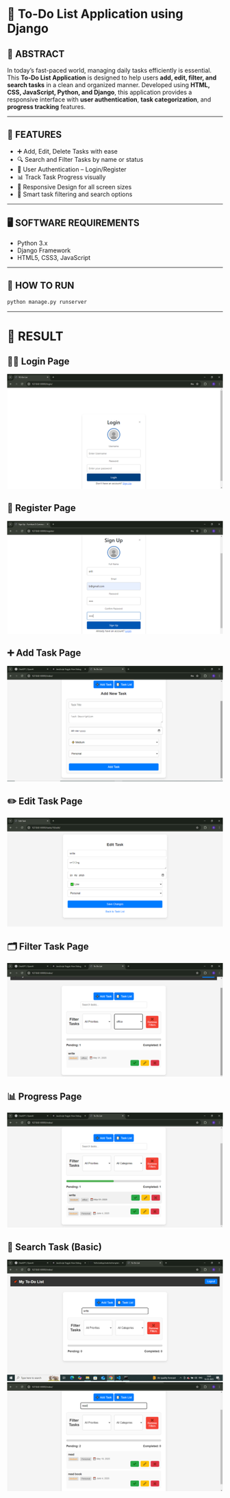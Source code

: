 # 📝 To-Do List Application using Django

## 📄 ABSTRACT  
In today’s fast-paced world, managing daily tasks efficiently is essential. This **To-Do List Application** is designed to help users **add, edit, filter, and search tasks** in a clean and organized manner. Developed using **HTML, CSS, JavaScript, Python, and Django**, this application provides a responsive interface with **user authentication**, **task categorization**, and **progress tracking** features.

---

## 🔑 FEATURES  

- ➕ Add, Edit, Delete Tasks with ease  
- 🔍 Search and Filter Tasks by name or status  
- 🔐 User Authentication – Login/Register  
- 📊 Track Task Progress visually  
- 🧭 Responsive Design for all screen sizes  
- 🧠 Smart task filtering and search options  

---

## 🖥️ SOFTWARE REQUIREMENTS  

- Python 3.x  
- Django Framework  
- HTML5, CSS3, JavaScript   

---

## 🚀 HOW TO RUN  

```bash
python manage.py runserver


```
---

# 📸 RESULT

## 🧑‍💻 Login Page   
![Login Page](https://github.com/Sriveni-bonam/ToDoListApp/blob/3728459b107b4cec4fc482c27df2842df54e855c/Result/login.png)


## 📝 Register Page  
![Register Page](https://github.com/Sriveni-bonam/ToDoListApp/blob/3728459b107b4cec4fc482c27df2842df54e855c/Result/register.png)


## ➕ Add Task Page  
![Add Task Page](https://github.com/Sriveni-bonam/ToDoListApp/blob/3728459b107b4cec4fc482c27df2842df54e855c/Result/add%20task.png)


## ✏️ Edit Task Page  
![Edit Task Page](https://github.com/Sriveni-bonam/ToDoListApp/blob/3728459b107b4cec4fc482c27df2842df54e855c/Result/edit%20task.png)



## 🗂️ Filter Task Page   
![Filter Task Page](https://github.com/Sriveni-bonam/ToDoListApp/blob/3728459b107b4cec4fc482c27df2842df54e855c/Result/filter%20task.png)



## 📊 Progress Page  
![Progress Page](https://github.com/Sriveni-bonam/ToDoListApp/blob/3728459b107b4cec4fc482c27df2842df54e855c/Result/progress.png)



## 🔎 Search Task (Basic)  
![Search Page](https://github.com/Sriveni-bonam/ToDoListApp/blob/3728459b107b4cec4fc482c27df2842df54e855c/Result/search.png)
![Search Page 1](https://github.com/Sriveni-bonam/ToDoListApp/blob/3728459b107b4cec4fc482c27df2842df54e855c/Result/search1.png)



